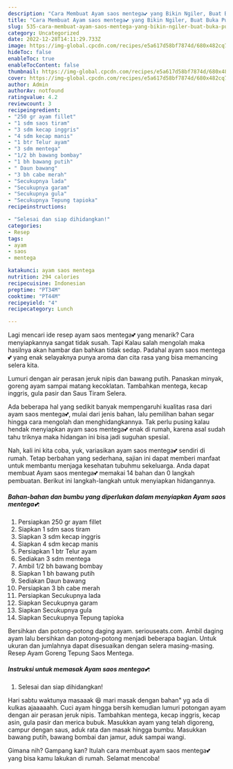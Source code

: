 ```yaml
---
description: "Cara Membuat Ayam saos mentega💕 yang Bikin Ngiler, Buat Buka Puasa}"
title: "Cara Membuat Ayam saos mentega💕 yang Bikin Ngiler, Buat Buka Puasa}"
slug: 535-cara-membuat-ayam-saos-mentega-yang-bikin-ngiler-buat-buka-puasa
category: Uncategorized
date: 2022-12-28T14:11:29.733Z
image: https://img-global.cpcdn.com/recipes/e5a617d58bf7874d/680x482cq70/ayam-saos-mentega-foto-resep-utama.jpg
hideToc: false
enableToc: true
enableTocContent: false
thumbnail: https://img-global.cpcdn.com/recipes/e5a617d58bf7874d/680x482cq70/ayam-saos-mentega-foto-resep-utama.jpg
cover: https://img-global.cpcdn.com/recipes/e5a617d58bf7874d/680x482cq70/ayam-saos-mentega-foto-resep-utama.jpg
author: Admin
authorAv: notfound
ratingvalue: 4.2
reviewcount: 3
recipeingredient:
- "250 gr ayam fillet"
- "1 sdm saos tiram"
- "3 sdm kecap inggris"
- "4 sdm kecap manis"
- "1 btr Telur ayam"
- "3 sdm mentega"
- "1/2 bh bawang bombay"
- "1 bh bawang putih"
- " Daun bawang"
- "3 bh cabe merah"
- "Secukupnya lada"
- "Secukupnya garam"
- "Secukupnya gula"
- "Secukupnya Tepung tapioka"
recipeinstructions:

- "Selesai dan siap dihidangkan!"
categories:
- Resep
tags:
- ayam
- saos
- mentega

katakunci: ayam saos mentega 
nutrition: 294 calories
recipecuisine: Indonesian
preptime: "PT34M"
cooktime: "PT44M"
recipeyield: "4"
recipecategory: Lunch

---
```



Lagi mencari ide resep ayam saos mentega💕 yang menarik? Cara menyiapkannya sangat tidak susah. Tapi Kalau salah mengolah maka hasilnya akan hambar dan bahkan tidak sedap. Padahal ayam saos mentega💕 yang enak selayaknya punya aroma dan cita rasa yang bisa memancing selera kita.


Lumuri dengan air perasan jeruk nipis dan bawang putih. Panaskan minyak, goreng ayam sampai matang kecoklatan. Tambahkan mentega, kecap inggris, gula pasir dan Saus Tiram Selera.

Ada beberapa hal yang sedikit banyak mempengaruhi kualitas rasa dari ayam saos mentega💕, mulai dari jenis bahan, lalu pemilihan bahan segar hingga cara mengolah dan menghidangkannya. Tak perlu pusing kalau hendak menyiapkan ayam saos mentega💕 enak di rumah, karena asal sudah tahu triknya maka hidangan ini bisa jadi suguhan spesial.


Nah, kali ini kita coba, yuk, variasikan ayam saos mentega💕 sendiri di rumah. Tetap berbahan yang sederhana, sajian ini dapat memberi manfaat untuk membantu menjaga kesehatan tubuhmu sekeluarga. Anda dapat membuat Ayam saos mentega💕 memakai 14 bahan dan 0 langkah pembuatan. Berikut ini langkah-langkah untuk menyiapkan hidangannya.

<!--inarticleads1-->

##### Bahan-bahan dan bumbu yang diperlukan dalam menyiapkan Ayam saos mentega💕:

1. Persiapkan 250 gr ayam fillet
1. Siapkan 1 sdm saos tiram
1. Siapkan 3 sdm kecap inggris
1. Siapkan 4 sdm kecap manis
1. Persiapkan 1 btr Telur ayam
1. Sediakan 3 sdm mentega
1. Ambil 1/2 bh bawang bombay
1. Siapkan 1 bh bawang putih
1. Sediakan  Daun bawang
1. Persiapkan 3 bh cabe merah
1. Persiapkan Secukupnya lada
1. Siapkan Secukupnya garam
1. Siapkan Secukupnya gula
1. Siapkan Secukupnya Tepung tapioka


Bersihkan dan potong-potong daging ayam. seriouseats.com. Ambil daging ayam lalu bersihkan dan potong-potong menjadi beberapa bagian. Untuk ukuran dan jumlahnya dapat disesuaikan dengan selera masing-masing. Resep Ayam Goreng Tepung Saos Mentega. 

<!--inarticleads2-->

##### Instruksi untuk memasak Ayam saos mentega💕:


1. Selesai dan siap dihidangkan!

Hari sabtu waktunya masaaak 😆 mari masak dengan bahan&#34; yg ada di kulkas ajaaaaahh. Cuci ayam hingga bersih kemudian lumuri potongan ayam dengan air perasan jeruk nipis. Tambahkan mentega, kecap inggris, kecap asin, gula pasir dan merica bubuk. Masukkan ayam yang telah digoreng, campur dengan saus, aduk rata dan masak hingga bumbu. Masukkan bawang putih, bawang bombai dan jamur, aduk sampai wangi. 

Gimana nih? Gampang kan? Itulah cara membuat ayam saos mentega💕 yang bisa kamu lakukan di rumah. Selamat mencoba!
